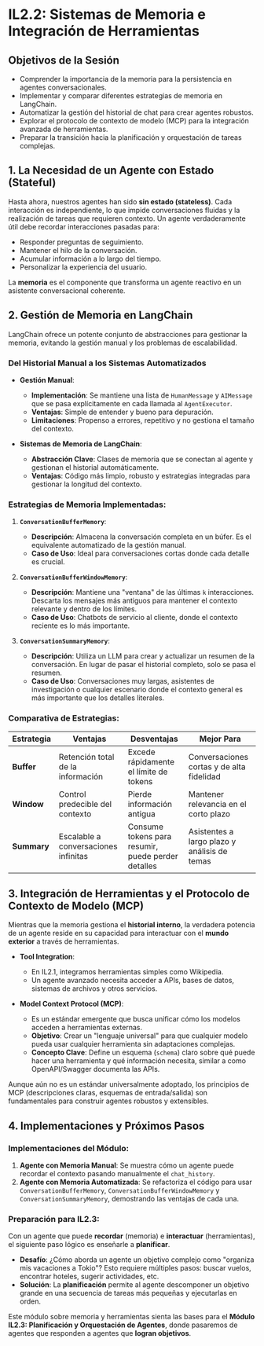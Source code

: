 # IL2.2: Sistemas de Memoria e Integración de Herramientas

## Objetivos de la Sesión
- Comprender la importancia de la memoria para la persistencia en agentes conversacionales.
- Implementar y comparar diferentes estrategias de memoria en LangChain.
- Automatizar la gestión del historial de chat para crear agentes robustos.
- Explorar el protocolo de contexto de modelo (MCP) para la integración avanzada de herramientas.
- Preparar la transición hacia la planificación y orquestación de tareas complejas.

## 1. La Necesidad de un Agente con Estado (Stateful)

Hasta ahora, nuestros agentes han sido **sin estado (stateless)**. Cada interacción es independiente, lo que impide conversaciones fluidas y la realización de tareas que requieren contexto. Un agente verdaderamente útil debe recordar interacciones pasadas para:
- Responder preguntas de seguimiento.
- Mantener el hilo de la conversación.
- Acumular información a lo largo del tiempo.
- Personalizar la experiencia del usuario.

La **memoria** es el componente que transforma un agente reactivo en un asistente conversacional coherente.

## 2. Gestión de Memoria en LangChain

LangChain ofrece un potente conjunto de abstracciones para gestionar la memoria, evitando la gestión manual y los problemas de escalabilidad.

### Del Historial Manual a los Sistemas Automatizados

- **Gestión Manual**:
  - **Implementación**: Se mantiene una lista de `HumanMessage` y `AIMessage` que se pasa explícitamente en cada llamada al `AgentExecutor`.
  - **Ventajas**: Simple de entender y bueno para depuración.
  - **Limitaciones**: Propenso a errores, repetitivo y no gestiona el tamaño del contexto.

- **Sistemas de Memoria de LangChain**:
  - **Abstracción Clave**: Clases de memoria que se conectan al agente y gestionan el historial automáticamente.
  - **Ventajas**: Código más limpio, robusto y estrategias integradas para gestionar la longitud del contexto.

### Estrategias de Memoria Implementadas:

1.  **`ConversationBufferMemory`**:
    - **Descripción**: Almacena la conversación completa en un búfer. Es el equivalente automatizado de la gestión manual.
    - **Caso de Uso**: Ideal para conversaciones cortas donde cada detalle es crucial.

2.  **`ConversationBufferWindowMemory`**:
    - **Descripción**: Mantiene una "ventana" de las últimas `k` interacciones. Descarta los mensajes más antiguos para mantener el contexto relevante y dentro de los límites.
    - **Caso de Uso**: Chatbots de servicio al cliente, donde el contexto reciente es lo más importante.

3.  **`ConversationSummaryMemory`**:
    - **Descripción**: Utiliza un LLM para crear y actualizar un resumen de la conversación. En lugar de pasar el historial completo, solo se pasa el resumen.
    - **Caso de Uso**: Conversaciones muy largas, asistentes de investigación o cualquier escenario donde el contexto general es más importante que los detalles literales.

### Comparativa de Estrategias:

| **Estrategia** | **Ventajas** | **Desventajas** | **Mejor Para** |
|---|---|---|---|
| **Buffer** | Retención total de la información | Excede rápidamente el límite de tokens | Conversaciones cortas y de alta fidelidad |
| **Window** | Control predecible del contexto | Pierde información antigua | Mantener relevancia en el corto plazo |
| **Summary** | Escalable a conversaciones infinitas | Consume tokens para resumir, puede perder detalles | Asistentes a largo plazo y análisis de temas |

## 3. Integración de Herramientas y el Protocolo de Contexto de Modelo (MCP)

Mientras que la memoria gestiona el **historial interno**, la verdadera potencia de un agente reside en su capacidad para interactuar con el **mundo exterior** a través de herramientas.

- **Tool Integration**:
  - En IL2.1, integramos herramientas simples como Wikipedia.
  - Un agente avanzado necesita acceder a APIs, bases de datos, sistemas de archivos y otros servicios.

- **Model Context Protocol (MCP)**:
  - Es un estándar emergente que busca unificar cómo los modelos acceden a herramientas externas.
  - **Objetivo**: Crear un "lenguaje universal" para que cualquier modelo pueda usar cualquier herramienta sin adaptaciones complejas.
  - **Concepto Clave**: Define un esquema (`schema`) claro sobre qué puede hacer una herramienta y qué información necesita, similar a como OpenAPI/Swagger documenta las APIs.

Aunque aún no es un estándar universalmente adoptado, los principios de MCP (descripciones claras, esquemas de entrada/salida) son fundamentales para construir agentes robustos y extensibles.

## 4. Implementaciones y Próximos Pasos

### Implementaciones del Módulo:
1.  **Agente con Memoria Manual**: Se muestra cómo un agente puede recordar el contexto pasando manualmente el `chat_history`.
2.  **Agente con Memoria Automatizada**: Se refactoriza el código para usar `ConversationBufferMemory`, `ConversationBufferWindowMemory` y `ConversationSummaryMemory`, demostrando las ventajas de cada una.

### Preparación para IL2.3:
Con un agente que puede **recordar** (memoria) e **interactuar** (herramientas), el siguiente paso lógico es enseñarle a **planificar**.

- **Desafío**: ¿Cómo aborda un agente un objetivo complejo como "organiza mis vacaciones a Tokio"? Esto requiere múltiples pasos: buscar vuelos, encontrar hoteles, sugerir actividades, etc.
- **Solución**: La **planificación** permite al agente descomponer un objetivo grande en una secuencia de tareas más pequeñas y ejecutarlas en orden.

Este módulo sobre memoria y herramientas sienta las bases para el **Módulo IL2.3: Planificación y Orquestación de Agentes**, donde pasaremos de agentes que responden a agentes que **logran objetivos**.
